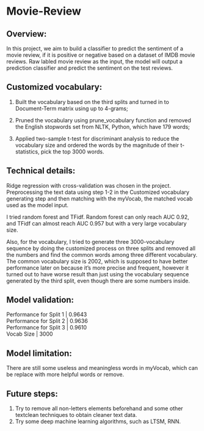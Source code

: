 # Movie-Review
## Overview:
In this project, we aim to build a classifier to predict the sentiment of a movie review, if it is positive or
negative based on a dataset of IMDB movie reviews. Raw labled movie review as the input, the model will
output a prediction classifier and predict the sentiment on the test reviews.

## Customized vocabulary:
1. Built the vocabulary based on the third splits and turned in to Document-Term matrix using up to
4-grams;  

2. Pruned the vocabulary using prune_vocabulary function and removed the English stopwords set from
NLTK, Python, which have 179 words;  

3. Applied two-sample t-test for discriminant analysis to reduce the vocabulary size and ordered the
words by the magnitude of their t-statistics, pick the top 3000 words.  


## Technical details:
Ridge regression with cross-validation was chosen in the project. Preprocessing the text data using step
1-2 in the Customized vocabulary generating step and then matching with the myVocab, the matched
vocab used as the model input.  

I tried random forest and TFidf. Random forest can only reach AUC 0.92, and TFidf can almost reach
AUC 0.957 but with a very large vocabulary size.  

Also, for the vocabulary, I tried to generate three 3000-vocabulary sequence by doing the customized
process on three splits and removed all the numbers and find the common words among three different
vocabulary. The common vocabulary size is 2002, which is supposed to have better performance later on
because it’s more precise and frequent, however it turned out to have worse result than just using the
vocabulary sequence generated by the third split, even though there are some numbers inside.  


## Model validation:
Performance for Split 1  | 0.9643  
Performance for Split 2  | 0.9636  
Performance for Split 3  | 0.9610  
Vocab Size               | 3000

## Model limitation:
There are still some useless and meaningless words in myVocab, which can be replace with more helpful
words or remove.

##  Future steps:
1. Try to remove all non-letters elements beforehand and some other textclean techniques to obtain
cleaner text data.
2. Try some deep machine learning algorithms, such as LTSM, RNN.
